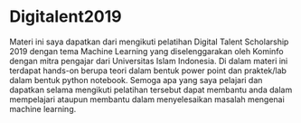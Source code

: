 # Digitalent2019
Materi ini saya dapatkan dari mengikuti pelatihan Digital Talent Scholarship 2019 dengan tema Machine Learning yang diselenggarakan oleh Kominfo dengan mitra pengajar dari Universitas Islam Indonesia. Di dalam materi ini terdapat hands-on berupa teori dalam bentuk power point dan praktek/lab dalam bentuk python notebook. Semoga apa yang saya pelajari dan dapatkan selama mengikuti pelatihan tersebut dapat membantu anda dalam mempelajari ataupun membantu dalam menyelesaikan masalah mengenai machine learning.
